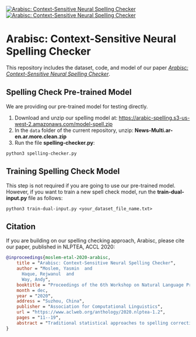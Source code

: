 [![Arabisc: Context-Sensitive Neural Spelling Checker](https://img.shields.io/badge/youtube-youtu.be%2Fi06Beidzhpo-critical?style=&logo=youtube)](     https://www.youtube.com/watch?v=i06Beidzhpo)
[![Arabisc: Context-Sensitive Neural Spelling Checker](https://img.shields.io/badge/Paper-anthology%2F2020.nlptea--1.2-lightgrey?style=&logo=read-the-docs)](https://www.aclweb.org/anthology/2020.nlptea-1.2)

# Arabisc: Context-Sensitive Neural Spelling Checker

This repository includes the dataset, code, and model of our paper *[Arabisc: Context-Sensitive Neural Spelling Checker](https://www.aclweb.org/anthology/2020.nlptea-1.2)*.


## Spelling Check Pre-trained Model

We are providing our pre-trained model for testing directly.

1. Download and unzip our spelling model at: https://arabic-spelling.s3-us-west-2.amazonaws.com/model-spell.zip
2. In the `data` folder of the current repository, unzip: **News-Multi.ar-en.ar.more.clean.zip**
3. Run the file **spelling-checker.py**:
```
python3 spelling-checker.py
```


## Training Spelling Check Model

This step is not required if you are going to use our pre-trained model. However, if you want to train a new spell check model, run the **train-dual-input.py** file as follows:
```
python3 train-dual-input.py <your_dataset_file_name.txt>
```

## Citation
If you are building on our spelling checking approach, Arabisc, please cite our paper, published in NLPTEA, ACCL 2020:
``` bibtex
@inproceedings{moslem-etal-2020-arabisc,
    title = "Arabisc: Context-Sensitive Neural Spelling Checker",
    author = "Moslem, Yasmin  and
      Haque, Rejwanul  and
      Way, Andy",
    booktitle = "Proceedings of the 6th Workshop on Natural Language Processing Techniques for Educational Applications",
    month = dec,
    year = "2020",
    address = "Suzhou, China",
    publisher = "Association for Computational Linguistics",
    url = "https://www.aclweb.org/anthology/2020.nlptea-1.2",
    pages = "11--19",
    abstract = "Traditional statistical approaches to spelling correction usually consist of two consecutive processes {---} error detection and correction {---} and they are generally computationally intensive. Current state-of-the-art neural spelling correction models usually attempt to correct spelling errors directly over an entire sentence, which, as a consequence, lacks control of the process, e.g. they are prone to overcorrection. In recent years, recurrent neural networks (RNNs), in particular long short-term memory (LSTM) hidden units, have proven increasingly popular and powerful models for many natural language processing (NLP) problems. Accordingly, we made use of a bidirectional LSTM language model (LM) for our context-sensitive spelling detection and correction model which is shown to have much control over the correction process. While the use of LMs for spelling checking and correction is not new to this line of NLP research, our proposed approach makes better use of the rich neighbouring context, not only from before the word to be corrected, but also after it, via a dual-input deep LSTM network. Although in theory our proposed approach can be applied to any language, we carried out our experiments on Arabic, which we believe adds additional value given the fact that there are limited linguistic resources readily available in Arabic in comparison to many languages. Our experimental results demonstrate that the proposed methods are effective in both improving the quality of correction suggestions and minimising overcorrection."
}
```

